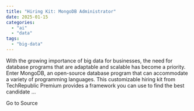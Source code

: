 ```yaml
---
title: "Hiring Kit: MongoDB Administrator"
date: 2025-01-15
categories: 
  - "ai"
  - "data"
tags: 
  - "big-data"
---
```


With the growing importance of big data for businesses, the need for database programs that are adaptable and scalable has become a priority. Enter MongoDB, an open-source database program that can accommodate a variety of programming languages. This customizable hiring kit from TechRepublic Premium provides a framework you can use to find the best candidate ...

Go to Source
